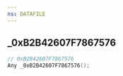 ```yaml
---
ns: DATAFILE
---
```

## _0xB2B42607F7867576

```c
// 0xB2B42607F7867576
Any _0xB2B42607F7867576();
```

